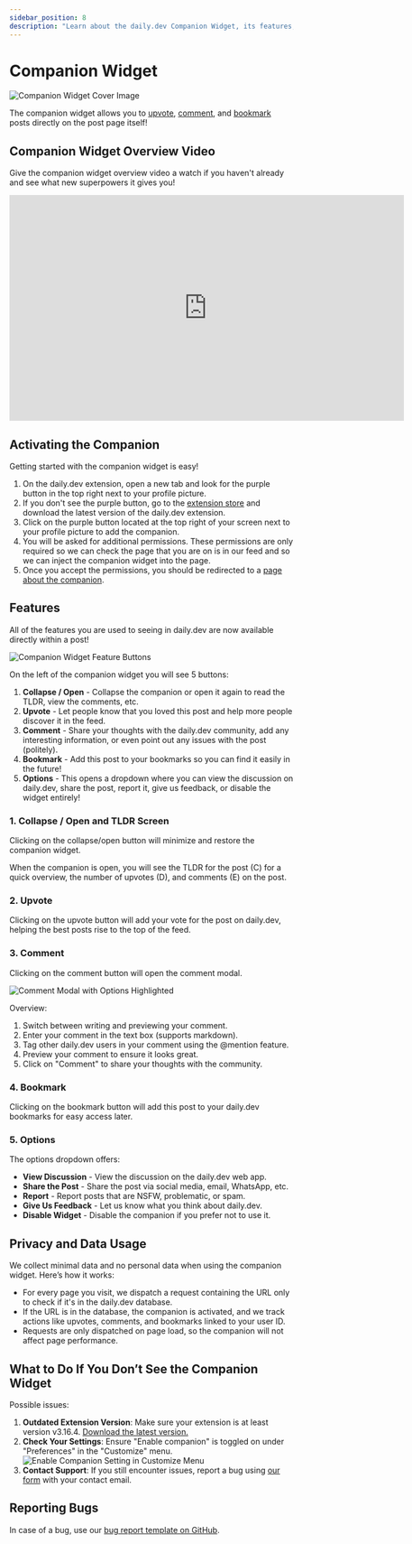 ```yaml
---
sidebar_position: 8
description: "Learn about the daily.dev Companion Widget, its features, activation process, and how it enhances user engagement directly on post pages."
---
```


# Companion Widget

![Companion Widget Cover Image](https://daily-now-res.cloudinary.com/image/upload/v1655796433/companion/chagelog_cover.png)

The companion widget allows you to [upvote](https://docs.daily.dev/docs/key-features/upvotes), [comment](https://docs.daily.dev/docs/key-features/discussions), and [bookmark](https://docs.daily.dev/docs/key-features/bookmarks) posts directly on the post page itself!

## Companion Widget Overview Video

Give the companion widget overview video a watch if you haven't already and see what new superpowers it gives you!

<iframe width="700" height="400" src="https://www.youtube.com/embed/7lfUzdkG03E" frameborder="0" allow="accelerometer; autoplay; encrypted-media; gyroscope; picture-in-picture" allowfullscreen></iframe>

## Activating the Companion

Getting started with the companion widget is easy!

1. On the daily.dev extension, open a new tab and look for the purple button in the top right next to your profile picture.
2. If you don't see the purple button, go to the [extension store](https://api.daily.dev/get?_ga=2.220083545.157894557.1655794404-623033389.1647175282) and download the latest version of the daily.dev extension.
3. Click on the purple button located at the top right of your screen next to your profile picture to add the companion.
4. You will be asked for additional permissions. These permissions are only required so we can check the page that you are on is in our feed and so we can inject the companion widget into the page. 
5. Once you accept the permissions, you should be redirected to a [page about the companion](https://daily.dev/blog/companion). 

## Features

All of the features you are used to seeing in daily.dev are now available directly within a post!

![Companion Widget Feature Buttons](https://daily-now-res.cloudinary.com/image/upload/v1655796433/companion/Companion_-_Pointers.png)

On the left of the companion widget you will see 5 buttons:

1. **Collapse / Open** - Collapse the companion or open it again to read the TLDR, view the comments, etc.
2. **Upvote** - Let people know that you loved this post and help more people discover it in the feed.
3. **Comment** - Share your thoughts with the daily.dev community, add any interesting information, or even point out any issues with the post (politely).
4. **Bookmark** - Add this post to your bookmarks so you can find it easily in the future!
5. **Options** - This opens a dropdown where you can view the discussion on daily.dev, share the post, report it, give us feedback, or disable the widget entirely!

### 1. Collapse / Open and TLDR Screen
Clicking on the collapse/open button will minimize and restore the companion widget.

When the companion is open, you will see the TLDR for the post (C) for a quick overview, the number of upvotes (D), and comments (E) on the post.

### 2. Upvote
Clicking on the upvote button will add your vote for the post on daily.dev, helping the best posts rise to the top of the feed.

### 3. Comment
Clicking on the comment button will open the comment modal.

![Comment Modal with Options Highlighted](https://daily-now-res.cloudinary.com/image/upload/v1655796448/companion/Comment_popup_-_Pointers.png)

Overview:
1. Switch between writing and previewing your comment.
2. Enter your comment in the text box (supports markdown).
3. Tag other daily.dev users in your comment using the @mention feature.
4. Preview your comment to ensure it looks great.
5. Click on "Comment" to share your thoughts with the community.

### 4. Bookmark
Clicking on the bookmark button will add this post to your daily.dev bookmarks for easy access later.

### 5. Options
The options dropdown offers:
- **View Discussion** - View the discussion on the daily.dev web app.
- **Share the Post** - Share the post via social media, email, WhatsApp, etc.
- **Report** - Report posts that are NSFW, problematic, or spam.
- **Give Us Feedback** - Let us know what you think about daily.dev.
- **Disable Widget** - Disable the companion if you prefer not to use it.

## Privacy and Data Usage

We collect minimal data and no personal data when using the companion widget. Here’s how it works:
- For every page you visit, we dispatch a request containing the URL only to check if it's in the daily.dev database.
- If the URL is in the database, the companion is activated, and we track actions like upvotes, comments, and bookmarks linked to your user ID.
- Requests are only dispatched on page load, so the companion will not affect page performance.

## What to Do If You Don’t See the Companion Widget

Possible issues:
1. **Outdated Extension Version**: Make sure your extension is at least version v3.16.4. [Download the latest version.](https://api.daily.dev/get?_ga=2.190141803.157894557.1655794404-623033389.1647175282)
2. **Check Your Settings**: Ensure "Enable companion" is toggled on under "Preferences" in the "Customize" menu.
![Enable Companion Setting in Customize Menu](https://daily-now-res.cloudinary.com/image/upload/v1655797803/companion/Screen_Shot_21-06-2022_at_08.49.png)
3. **Contact Support**: If you still encounter issues, report a bug using [our form](https://it057218.typeform.com/to/zN8B5Vog?typeform-source=daily.dev) with your contact email.

## Reporting Bugs

In case of a bug, use our [bug report template on GitHub](https://github.com/dailydotdev/daily/issues/new?assignees=&labels=Type%3A+Bug&template=---bug-report.md&title=%F0%9F%90%9B+BUG%3A+).
